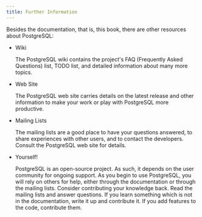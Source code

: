 ```yaml
---
title: Further Information
---
```

Besides the documentation, that is, this book, there are other resources about PostgreSQL:

- Wiki

   The PostgreSQL wiki contains the project's FAQ (Frequently Asked Questions) list, TODO list, and detailed information about many more topics.

- Web Site

   The PostgreSQL web site carries details on the latest release and other information to make your work or play with PostgreSQL more productive.

- Mailing Lists

   The mailing lists are a good place to have your questions answered, to share experiences with other users, and to contact the developers. Consult the PostgreSQL web site for details.

- Yourself!

   PostgreSQL is an open-source project. As such, it depends on the user community for ongoing support. As you begin to use PostgreSQL, you will rely on others for help, either through the documentation or through the mailing lists. Consider contributing your knowledge back. Read the mailing lists and answer questions. If you learn something which is not in the documentation, write it up and contribute it. If you add features to the code, contribute them.
